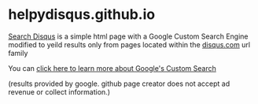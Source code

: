 # helpydisqus.github.io

<a href="https://helpydisqus.github.io/searchdisqus.html">Search Disqus</a> is a simple html page with a Google Custom Search Engine modified to yeild results only from pages located within the <a href="https://disqus.com/">disqus.com</a> url family

You can <a href="https://developers.google.com/custom-search/">click here to learn more about Google's Custom Search</a>

(results provided by google. github page creator does not accept ad revenue or collect information.)
